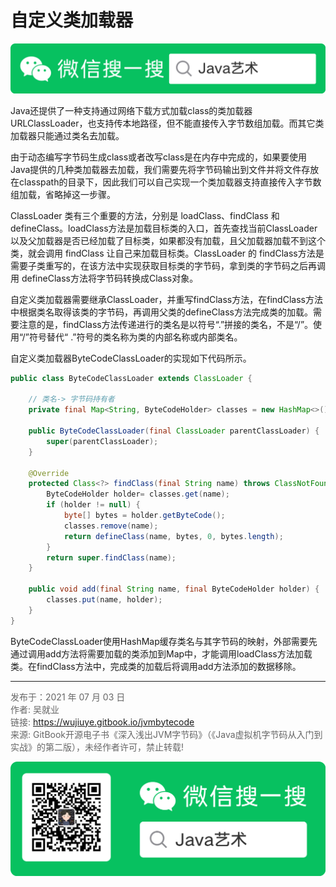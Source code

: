 # 自定义类加载器

![Java艺术](../qrcode/javaskill_qrcode_01.png)

Java还提供了一种支持通过网络下载方式加载class的类加载器URLClassLoader，也支持传本地路径，但不能直接传入字节数组加载。而其它类加载器只能通过类名去加载。

由于动态编写字节码生成class或者改写class是在内存中完成的，如果要使用Java提供的几种类加载器去加载，我们需要先将字节码输出到文件并将文件存放在classpath的目录下，因此我们可以自己实现一个类加载器支持直接传入字节数组加载，省略掉这一步骤。 

ClassLoader 类有三个重要的方法，分别是 loadClass、findClass 和 defineClass。loadClass方法是加载目标类的入口，首先查找当前ClassLoader以及父加载器是否已经加载了目标类，如果都没有加载，且父加载器加载不到这个类，就会调用 findClass 让自己来加载目标类。ClassLoader 的 findClass方法是需要子类重写的，在该方法中实现获取目标类的字节码，拿到类的字节码之后再调用 defineClass方法将字节码转换成Class对象。

自定义类加载器需要继承ClassLoader，并重写findClass方法，在findClass方法中根据类名取得该类的字节码，再调用父类的defineClass方法完成类的加载。需要注意的是，findClass方法传递进行的类名是以符号“.”拼接的类名，不是“/”。使用“/”符号替代“ .”符号的类名称为类的内部名称或内部类名。

 自定义类加载器ByteCodeClassLoader的实现如下代码所示。

```java
public class ByteCodeClassLoader extends ClassLoader {

    // 类名-> 字节码持有者
    private final Map<String, ByteCodeHolder> classes = new HashMap<>();

    public ByteCodeClassLoader(final ClassLoader parentClassLoader) {
        super(parentClassLoader);
    }

    @Override
    protected Class<?> findClass(final String name) throws ClassNotFoundException {
        ByteCodeHolder holder= classes.get(name);
        if (holder != null) {
            byte[] bytes = holder.getByteCode();
            classes.remove(name);
            return defineClass(name, bytes, 0, bytes.length);
        }
        return super.findClass(name);
    }

    public void add(final String name, final ByteCodeHolder holder) {
        classes.put(name, holder);
    }
}
```

ByteCodeClassLoader使用HashMap缓存类名与其字节码的映射，外部需要先通过调用add方法将需要加载的类添加到Map中，才能调用loadClass方法加载类。在findClass方法中，完成类的加载后将调用add方法添加的数据移除。

---

<font color= #666666>发布于：2021 年 07 月 03 日</font><br><font color= #666666>作者: 吴就业</font><br><font color= #666666>链接: https://wujiuye.gitbook.io/jvmbytecode</font><br><font color= #666666>来源: GitBook开源电子书《深入浅出JVM字节码》（《Java虚拟机字节码从入门到实战》的第二版），未经作者许可，禁止转载!</font><br>

![Java艺术](../qrcode/javaskill_qrcode_02.png)